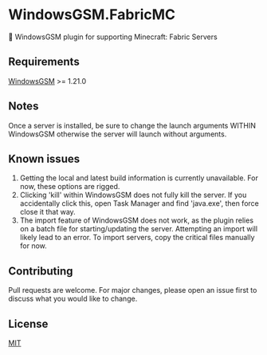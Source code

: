 # WindowsGSM.FabricMC
🧩 WindowsGSM plugin for supporting Minecraft: Fabric Servers

## Requirements
[WindowsGSM](https://github.com/WindowsGSM/WindowsGSM) >= 1.21.0

## Notes

Once a server is installed, be sure to change the launch arguments WITHIN WindowsGSM otherwise the server will launch without arguments. 

## Known issues

1. Getting the local and latest build information is currently unavailable. For now, these options are rigged.
1. Clicking 'kill' within WindowsGSM does not fully kill the server. If you accidentally click this, open Task Manager and find 'java.exe', then force close it that way. 
1. The import feature of WindowsGSM does not work, as the plugin relies on a batch file for starting/updating the server. Attempting an import will likely lead to an error.  To import servers, copy the critical files manually for now.

## Contributing
Pull requests are welcome. For major changes, please open an issue first to discuss what you would like to change.

## License
[MIT](https://choosealicense.com/licenses/mit/)
